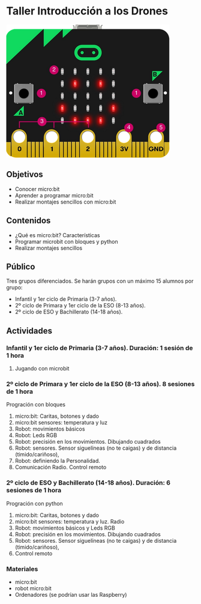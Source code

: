# Taller Introducción a los Drones

![](./images/micro:bit_front.png)

## Objetivos

* Conocer micro:bit
* Aprender a programar micro:bit
* Realizar montajes sencillos con micro:bit

## Contenidos

* ¿Qué es micro:bit? Características
* Programar microbit con bloques y python
* Realizar montajes sencillos

## Público

Tres grupos diferenciados. Se harán grupos con un  máximo 15 alumnos por grupo:

- Infantil y 1er  ciclo de Primaria (3-7 años).
- 2º ciclo de Primara y 1er ciclo de la ESO (8-13 años).
- 2º ciclo de ESO y  Bachillerato (14-18 años).


## Actividades


### Infantil y 1er  ciclo de Primaria (3-7 años). Duración: 1 sesión de 1 hora

1. Jugando con microbit

### 2º ciclo de Primara y 1er ciclo de la ESO (8-13 años). 8 sesiones de 1 hora

Progración con bloques

1. micro:bit: Caritas, botones y dado
1. micro:bit sensores: temperatura y luz
1. Robot: movimientos básicos 
1. Robot: Leds RGB
1. Robot: precisión en los movimientos. Dibujando cuadrados
1. Robot: sensores. Sensor siguelíneas (no te caigas) y de distancia (timido/cariñoso),
1. Robot: definiendo la Personalidad. 
1. Comunicación Radio. Control remoto


### 2º ciclo de ESO y  Bachillerato (14-18 años). Duración: 6 sesiones de 1 hora

Progración con python

1. micro:bit: Caritas, botones y dado 
1. micro:bit sensores: temperatura y luz. Radio
1. Robot: movimientos básicos y  Leds RGB
1. Robot: precisión en los movimientos. Dibujando cuadrados
1. Robot: sensores. Sensor siguelíneas (no te caigas) y de distancia (timido/cariñoso),
1. Control remoto

### Materiales


* micro:bit
* robot micro:bit
* Ordenadores (se podrían usar las Raspberry)

